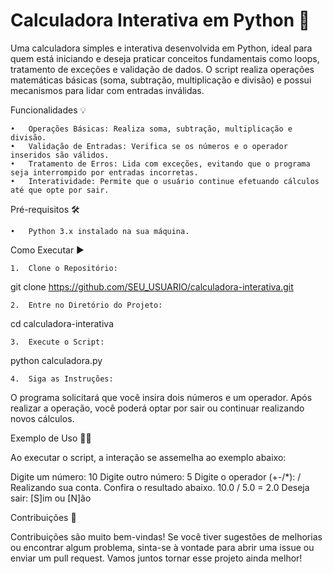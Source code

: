 # Calculadora Interativa em Python 🚀

Uma calculadora simples e interativa desenvolvida em Python, ideal para quem está iniciando e deseja praticar conceitos fundamentais como loops, tratamento de exceções e validação de dados. O script realiza operações matemáticas básicas (soma, subtração, multiplicação e divisão) e possui mecanismos para lidar com entradas inválidas.

Funcionalidades 💡

	•	Operações Básicas: Realiza soma, subtração, multiplicação e divisão.
	•	Validação de Entradas: Verifica se os números e o operador inseridos são válidos.
	•	Tratamento de Erros: Lida com exceções, evitando que o programa seja interrompido por entradas incorretas.
	•	Interatividade: Permite que o usuário continue efetuando cálculos até que opte por sair.

Pré-requisitos 🛠

	•	Python 3.x instalado na sua máquina.

Como Executar ▶

	1.	Clone o Repositório:

git clone https://github.com/SEU_USUARIO/calculadora-interativa.git

	2.	Entre no Diretório do Projeto:

cd calculadora-interativa

	3.	Execute o Script:

python calculadora.py

	4.	Siga as Instruções:
 
O programa solicitará que você insira dois números e um operador. Após realizar a operação, você poderá optar por sair ou continuar realizando novos cálculos.

Exemplo de Uso 👨‍💻

Ao executar o script, a interação se assemelha ao exemplo abaixo:

Digite um número: 10
Digite outro número: 5
Digite o operador (+-/*): /
Realizando sua conta. Confira o resultado abaixo.
10.0 / 5.0 =  2.0
Deseja sair: [S]im ou [N]ão 

Contribuições 🤝

Contribuições são muito bem-vindas! Se você tiver sugestões de melhorias ou encontrar algum problema, sinta-se à vontade para abrir uma issue ou enviar um pull request. Vamos juntos tornar esse projeto ainda melhor!